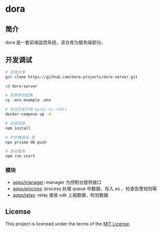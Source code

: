 # dora

## 简介

dora 是一套前端监控系统，该仓库为服务端部分。

## 开发调试

```bash
# 克隆仓库
git clone https://github.com/dora-projects/dora-server.git

cd dora-server

# 按需修改配置
cp .env.example .env

# 启动开发环境 mysql es redis
docker-compose up -d

# 安装依赖
npm install

# 同步数据库 表
npx prisma db push

# 启动服务
npm run start
```

### 模块

- [apps/manager](./apps/manager): manager 为控制台提供接口
- [apps/process](./apps/process): process 处理 queue 中数据，存入 es 、检查告警规则等
- [apps/relay](./apps/relay): relay 接收 sdk 上报数据，检验数据

## License

This project is licensed under the terms of the [MIT License](https://github.com/dora-projects/dora-server/blob/master/LICENSE).
